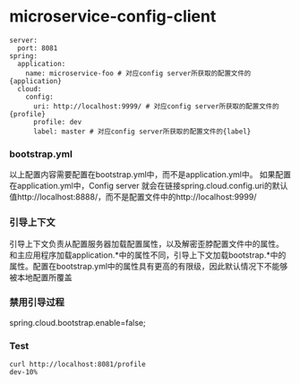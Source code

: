 # microservice-config-client

```
server:
  port: 8081
spring:
  application:
    name: microservice-foo # 对应config server所获取的配置文件的{application}
  cloud:
    config:
      uri: http://localhost:9999/ # 对应config server所获取的配置文件的{profile}
      profile: dev
      label: master # 对应config server所获取的配置文件的{label}
```

### bootstrap.yml
以上配置内容需要配置在bootstrap.yml中，而不是application.yml中。
如果配置在application.yml中，Config server 就会在链接spring.cloud.config.uri的默认值http://localhost:8888/，而不是配置文件中的http://localhost:9999/

### 引导上下文
引导上下文负责从配置服务器加载配置属性，以及解密歪脖配置文件中的属性。
和主应用程序加载application.*中的属性不同，引导上下文加载bootstrap.*中的属性。配置在bootstrap.yml中的属性具有更高的有限级，因此默认情况下不能够被本地配置所覆盖

### 禁用引导过程
spring.cloud.bootstrap.enable=false;

### Test
```
curl http://localhost:8081/profile
dev-10%
```